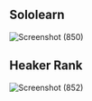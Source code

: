 
## Sololearn

![Screenshot (850)](https://user-images.githubusercontent.com/62873230/157880275-0ea0f3f3-e058-4371-92ce-123c6812faae.png)


## Heaker Rank

![Screenshot (852)](https://user-images.githubusercontent.com/62873230/157880298-05b81ff5-3501-4ae8-83ef-563bc5550358.png)

